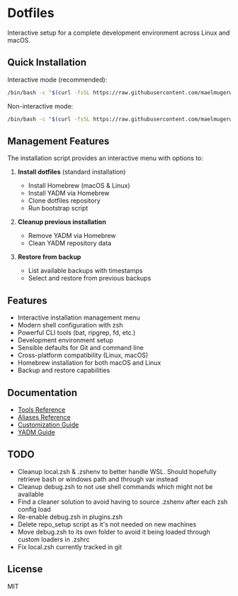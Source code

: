 # Dotfiles

Interactive setup for a complete development environment across Linux and macOS.

## Quick Installation

Interactive mode (recommended):
```bash
/bin/bash -c "$(curl -fsSL https://raw.githubusercontent.com/maelmugerwa/.dotfiles/main/.config/install.sh)"
```

Non-interactive mode:
```bash
/bin/bash -c "$(curl -fsSL https://raw.githubusercontent.com/maelmugerwa/.dotfiles/main/.config/install.sh)" -- --non-interactive
```

## Management Features

The installation script provides an interactive menu with options to:

1. **Install dotfiles** (standard installation)
   - Install Homebrew (macOS & Linux)
   - Install YADM via Homebrew
   - Clone dotfiles repository
   - Run bootstrap script

2. **Cleanup previous installation**
   - Remove YADM via Homebrew
   - Clean YADM repository data

3. **Restore from backup**
   - List available backups with timestamps
   - Select and restore from previous backups

## Features

- Interactive installation management menu
- Modern shell configuration with zsh
- Powerful CLI tools (bat, ripgrep, fd, etc.)
- Development environment setup
- Sensible defaults for Git and command line
- Cross-platform compatibility (Linux, macOS)
- Homebrew installation for both macOS and Linux
- Backup and restore capabilities

## Documentation

- [Tools Reference](.config/docs/TOOLS.md)
- [Aliases Reference](.config/docs/ALIASES.md)
- [Customization Guide](.config/docs/EXTENDING.md)
- [YADM Guide](.config/docs/YADM.md)

## TODO
- Cleanup local.zsh & .zshenv to better handle WSL. Should hopefully retrieve bash or windows path and through var instead
- Cleanup debug.zsh to not use shell commands which might not be available
- Find a cleaner solution to avoid having to source .zshenv after each zsh config load
- Re-enable debug.zsh in plugins.zsh
- Delete repo_setup script as it's not needed on new machines
- Move debug.zsh to its own folder to avoid it being loaded through custom loaders in .zshrc
- Fix local.zsh currently tracked in git

## License

MIT
